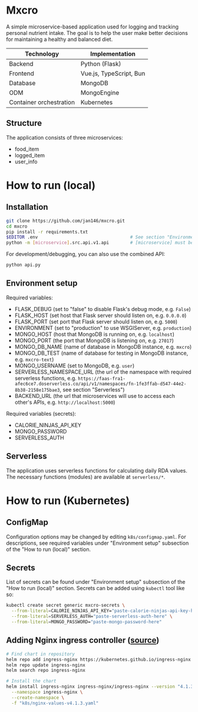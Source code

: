 # Mxcro
A simple microservice-based application used for logging and tracking personal nutrient intake.
The goal is to help the user make better decisions for maintaining a healthy and balanced diet.

| Technology    | Implementation |
| ------------- | -------------- |
| Backend | Python (Flask) |
| Frontend | Vue.js, TypeScript, Bun |
| Database | MongoDB |
| ODM | MongoEngine |
| Container orchestration | Kubernetes |

## Structure

The application consists of three microservices:
- food_item
- logged_item
- user_info

# How to run (local)

## Installation
```sh
git clone https://github.com/jan146/mxcro.git
cd mxcro
pip install -r requirements.txt
$EDITOR .env                                   # See section "Environment setup"
python -m [microservice].src.api.v1.api        # [microservice] must be one of the three microservices
```
For development/debugging, you can also use the combined API:
```sh
python api.py
```

## Environment setup

Required variables:
- FLASK_DEBUG (set to "false" to disable Flask's debug mode, e.g. `False`)
- FLASK_HOST (set host that Flask server should listen on, e.g. `0.0.0.0`)
- FLASK_PORT (set port that Flask server should listen on, e.g. `5000`)
- ENVIRONMENT (set to "production" to use WSGIServer, e.g. `production`)
- MONGO_HOST (host that MongoDB is running on, e.g. `localhost`)
- MONGO_PORT (the port that MongoDB is listening on, e.g. `27017`)
- MONGO_DB_NAME (name of database in MongoDB instance, e.g. `mxcro`)
- MONGO_DB_TEST (name of database for testing in MongoDB instance, e.g. `mxcro-text`)
- MONGO_USERNAME (set to MongoDB, e.g. `user`)
- SERVERLESS_NAMESPACE_URL (the url of the namespace with required serverless functions, e.g. `https://faas-fra1-afec6ce7.doserverless.co/api/v1/namespaces/fn-1fe3ffab-d547-44e2-8b38-2158e175bae3`, see section "Serverless")
- BACKEND_URL (the url that microservices will use to access each other's APIs, e.g. `http://localhost:5000`)

Required variables (secrets):
- CALORIE_NINJAS_API_KEY
- MONGO_PASSWORD
- SERVERLESS_AUTH

## Serverless
The application uses serverless functions for calculating daily RDA values.
The necessary functions (modules) are available at `serverless/*`.

# How to run (Kubernetes)

## ConfigMap
Configuration options may be changed by editing `k8s/configmap.yaml`.
For descriptions, see required variables under "Environment setup" subsection of the "How to run (local)" section.

## Secrets
List of secrets can be found under "Environment setup" subsection of the "How to run (local)" section.
Secrets can be added using `kubectl` tool like so:
```sh
kubectl create secret generic mxcro-secrets \
  --from-literal=CALORIE_NINJAS_API_KEY="paste-calorie-ninjas-api-key-here" \
  --from-literal=SERVERLESS_AUTH="paste-serverless-auth-here" \
  --from-literal=MONGO_PASSWORD="paste-mongo-password-here"
```

## Adding Nginx ingress controller ([source](https://www.digitalocean.com/community/developer-center/how-to-install-and-configure-ingress-controller-using-nginx))
```bash
# Find chart in repository
helm repo add ingress-nginx https://kubernetes.github.io/ingress-nginx
helm repo update ingress-nginx
helm search repo ingress-nginx

# Install the chart
helm install ingress-nginx ingress-nginx/ingress-nginx --version "4.1.3" \
  --namespace ingress-nginx \
  --create-namespace \
  -f "k8s/nginx-values-v4.1.3.yaml"
```
